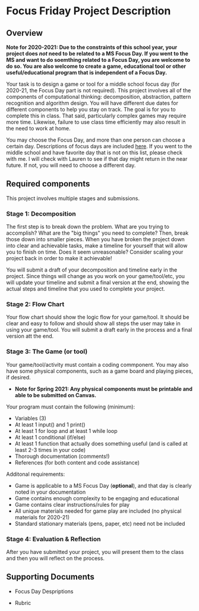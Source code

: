 # Focus Friday Project Description

## Overview

**Note for 2020-2021:
Due to the constraints of this school year, your project does *not* need to be related to a MS Focus Day. If you went to the MS and want to do soemthing related to a Focus Day, you are welcome to do so. You are also welcome to create a game, educational tool or other useful/educational program that is independent of a Focus Day.**

Your task is to design a game or tool for a middle school focus day (for 2020-21, the Focus Day part is not required). This project involves all of the components of computational thinking: decomposition, abstraction, pattern recognition and algorithm design. You will have different due dates for different components to help you stay on track. The goal is for you to complete this in class. That said, particularly complex games may require more time. Likewise, failure to use class time efficiently may also result in the need to work at home. 

You may choose the Focus Day, and more than one person can choose a certain day. Descriptions of focus days are included [here](https://github.com/maleich/Focus-Day-project-template/blob/master/2018_19%20Focus%20Days.docx). If you went to the middle school and have favorite day that is not on this list, please check with me. I will check with Lauren to see if that day might return in the near future. If not, you will need to choose a different day. 


## Required components

This project involves multiple stages and submissions. 

### Stage 1: Decomposition

The first step is to break down the problem. What are you trying to accomplish? What are the "big things" you need to complete? Then, break those down into smaller pieces. When you have broken the project down into clear and achievable tasks, make a timeline for yourself that will allow you to finish on time. Does it seem unreasonable? Consider scaling your project back in order to make it achievable!

You will submit a draft of your decomposition and timeline early in the project. Since things will change as you work on your game/tool/etc, you will update your timeline and submit a final version at the end, showing the actual steps and timeline that you used to complete your project.

### Stage 2: Flow Chart

Your flow chart should show the logic flow for your game/tool. It should be clear and easy to follow and should show all steps the user may take in using your game/tool. You will submit a draft early in the process and a final version att the end.

### Stage 3: The Game (or tool)

Your game/tool/activity must contain a coding commponent. You may also have some physical components, such as a game board and playing pieces, if desired. 
* **Note for Spring 2021: Any physical components must be printable and able to be submitted on Canvas.**

Your program must contain the following (minimum):
* Variables (3)
* At least 1 input() and 1 print()
* At least 1 for loop and at least 1 while loop
* At least 1 conditional (if/else)
* At least 1 function that actually does something useful (and is called at least 2-3 times in your code)
* Thorough documentation (comments!)
* References (for both content and code assistance)

Additonal requirements: 
* Game is applicable to a MS Focus Day (**optional**), and that day is clearly noted in your documentation
* Game contains enough complexity to be engaging and educational
* Game contains clear instructions/rules for play
* All unique materials needed for game play are included (no physical materials for 2020-21)
* Standard stationary materials (pens, paper, etc) need not be included

### Stage 4: Evaluation & Reflection

After you have submitted your project, you will present them to the class and then you will reflect on the process. 


## Supporting Documents
* Focus Day Despriptions

* Rubric




